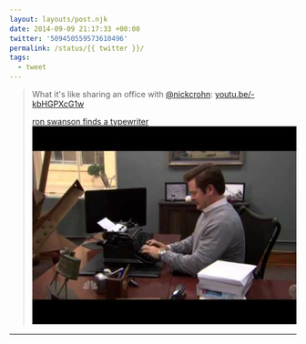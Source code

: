 ```yaml
---
layout: layouts/post.njk
date: 2014-09-09 21:17:33 +00:00
twitter: '509450559573610496'
permalink: /status/{{ twitter }}/
tags: 
  - tweet
---
```


> What it's like sharing an office with [@nickcrohn](https://twitter.com/nickcrohn): [youtu.be/-kbHGPXcG1w](http://youtu.be/-kbHGPXcG1w)
> 
> [<span>ron swanson finds a typewriter</span> ![](/img/_youtube/509450559573610496.jpg)](http://youtu.be/-kbHGPXcG1w)

---
